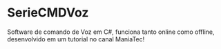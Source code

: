 # SerieCMDVoz
Software de comando de Voz em C#, funciona tanto online como offline, desenvolvido em um tutorial no canal ManiaTec!
